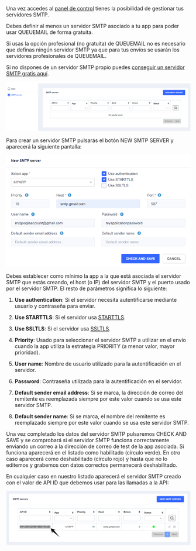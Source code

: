 Una vez accedes al <a target="_blank" href="https://queuemail.dev/qmadmin/login">panel de control</a> tienes la posibilidad de gestionar tus servidores SMTP.

Debes definir al menos un servidor SMTP asociado a tu app para poder usar QUEUEMAIL de forma gratuita. 

Si usas la opción profesional (no gratuita) de QUEUEMAIL no es necesario que definas ningún servidor SMTP ya que para tus envíos se usarán los servidores profesionales de QUEUEMAIL.

Si no dispones de un servidor SMTP propio puedes [conseguir un servidor SMTP gratis aquí](other-freesmtps.md).

<div style="width:100%; text-align:center;">
    <img src="/list-smtps.png" />
</div>

Para crear un servidor SMTP pulsarás el botón NEW SMTP SERVER y aparecerá la siguiente pantalla:

<div style="width:100%; text-align:center;">
    <img src="/new-smtp.png">
</div>

Debes establecer como mínimo la app a la que está asociada el servidor SMTP que estás creando, el host (o IP) del servidor SMTP y el puerto usado por el servidor SMTP. El resto de parámetros significa lo siguiente:

1. <b>Use authentication</b>: Si el servidor necesita autentificarse mediante usuario y contraseña para enviar.

2. <b>Use STARTTLS</b>: Si el servidor usa <a href="https://es.wikipedia.org/wiki/STARTTLS">STARTTLS</a>.

3. <b>Use SSLTLS</b>: Si el servidor usa <a href="https://es.wikipedia.org/wiki/Seguridad_de_la_capa_de_transporte">SSLTLS</a>.

4. <b>Priority</b>: Usado para seleccionar el servidor SMTP a utilizar en el envío cuando la app utiliza la estrategia PRIORITY (a menor valor, mayor prioridad).

5. <b>User name</b>: Nombre de usuario utilizado para la autentificación en el servidor.

6. <b>Password</b>: Contraseña utilizada para la autentificación en el servidor.

7. <b>Default sender email address</b>: Si se marca, la dirección de correo del remitente es reemplazada siempre por este valor cuando se usa este servidor SMTP.

8. <b>Default sender name</b>: Si se marca, el nombre del remitente es reemplazado siempre por este valor cuando se usa este servidor SMTP.

Una vez completado los datos del servidor SMTP pulsaremos CHECK AND SAVE y se comprobará si el servidor SMTP funciona correctamente enviando un correo a la dirección de correo de test de la app asociada. Si funciona aparecerá en el listado como habilitado (círculo verde). En otro caso aparecerá como deshabilitado (círculo rojo) y hasta que no lo editemos y grabemos con datos correctos permanecerá deshabilitado. 

En cualquier caso en nuestro listado aparecerá el servidor SMTP creado con el valor de API ID que debemos usar para las llamadas a la API:

<div style="width:100%; text-align:center;">
    <img src="/list-smtps-2.png" />
</div>

